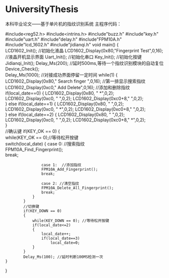 # UniversityThesis
本科毕业论文——基于单片机的指纹识别系统
主程序代码：

#include<reg52.h>
#include<intrins.h>
#include"buzz.h"
#include"key.h"
#include"uart.h"
#include"delay.h"
#include"FPM10A.h"
#include"lcd_1602.h"
#include"jidianqi.h"
void main()
{							
	LCD1602_Init();			//初始化液晶
	LCD1602_Display(0x80,"Fingerprint Test",0,16);	 //液晶开机显示界面
  	Uart_Init();			//初始化串口
	Key_Init();				//初始化按键
	Jidianqi_Init();
 	Delay_Ms(200);          //延时500ms,等待一个指纹识别模块的自动复位
	Device_Check();		   
	Delay_Ms(1000);			//对接成功界面停留一定时间
	while(1)
	{
		LCD1602_Display(0x80,"  Search finger ",0,16);	 //第一排显示搜索指纹
		LCD1602_Display(0xc0,"  Add     Delete",0,16);	 //添加和删除指纹
		if(local_date==0)
		{
			LCD1602_Display(0x80,  " *",0,2);
			LCD1602_Display(0xc0,  "  ",0,2);
			LCD1602_Display(0xc0+8,"  ",0,2);	
		}
		else if(local_date==1)
		{
			LCD1602_Display(0x80,  "  ",0,2);
			LCD1602_Display(0xc0,  " *",0,2);
			LCD1602_Display(0xc0+8,"  ",0,2);	
		}
		else if(local_date==2)
		{
			LCD1602_Display(0x80,  "  ",0,2);
			LCD1602_Display(0xc0,  "  ",0,2);
			LCD1602_Display(0xc0+8," *",0,2);	
		}			
		//确认键
		if(KEY_OK == 0)
		{	 
		 	while(KEY_OK == 0);//等待松开按键								
			switch(local_date)
			{
					case 0:  //搜索指纹						
					FPM10A_Find_Fingerprint();																								
					break;	
					
					case 1:	 //添加指纹
					FPM10A_Add_Fingerprint();
					break; 					
					
					case 2:	//清空指纹
					FPM10A_Delete_All_Fingerprint();
		  			break;
				}
			}
		    //切换键
			if(KEY_DOWN == 0)
			{
			 	while(KEY_DOWN == 0); //等待松开按键				
	  	 		if(local_date<=2)
				{
					local_date++;
					if(local_date==3)
						local_date=0;						
				}		
			}						
			Delay_Ms(100); //延时判断100MS检测一次		
	}
}
